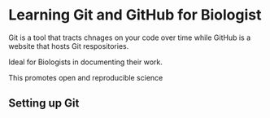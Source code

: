 # Learning Git and GitHub for Biologist

Git is a tool that tracts chnages on your code over time while GitHub is a website that hosts Git respositories.

Ideal for Biologists in documenting their work.

This promotes open and reproducible science

## Setting up Git
